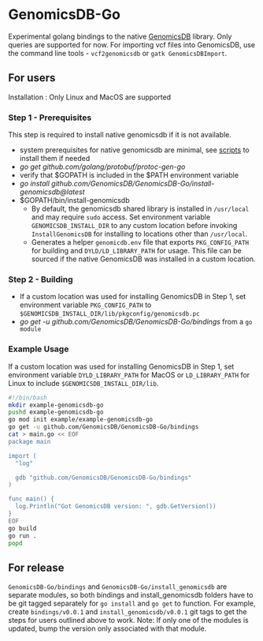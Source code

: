 # GenomicsDB-Go
Experimental golang bindings to the native [GenomicsDB](https://github.com/GenomicsDB/GenomicsDB) library. Only queries are supported for now. For importing vcf files into GenomicsDB, use the command line tools - `vcf2genomicsdb` or `gatk GenomicsDBImport`.

## For users
Installation : Only Linux and MacOS are supported
### Step 1 - Prerequisites
This step is required to install native genomicsdb if it is not available.
- system prerequisites for native genomicsdb are minimal, see [scripts](https://github.com/GenomicsDB/GenomicsDB/tree/master/scripts/prereqs/system) to install them if needed
- _go get github.com/golang/protobuf/protoc-gen-go_
- verify that $GOPATH is included in the $PATH environment variable
- _go install github.com/GenomicsDB/GenomicsDB-Go/install-genomicsdb@latest_
- $GOPATH/bin/install-genomicsdb
  - By default, the genomicsdb shared library is installed in `/usr/local` and may require `sudo` access. Set environment variable `GENOMICSDB_INSTALL_DIR` to any custom location before invoking `InstallGenomicsDB` for installing to locations other than `/usr/local`.
  - Generates a helper `genomicdb.env` file that exports `PKG_CONFIG_PATH` for building and `DYLD/LD_LIBRARY_PATH` for usage. This file can be sourced if the native GenomicsDB was installed in a custom location.
### Step 2 - Building
- If a custom location was used for installing GenomicsDB in Step 1, set environment variable `PKG_CONFIG_PATH` to `$GENOMICSDB_INSTALL_DIR/lib/pkgconfig/genomicsdb.pc`
- _go get -u github.com/GenomicsDB/GenomicsDB-Go/bindings_ from a `go module`
  
### Example Usage
If a custom location was used for installing GenomicsDB in Step 1, set environment variable `DYLD_LIBRARY_PATH` for MacOS or `LD_LIBRARY_PATH` for Linux to include `$GENOMICSDB_INSTALL_DIR/lib`.
  
```bash
#!/bin/bash
mkdir example-genomicsdb-go
pushd example-genomicsdb-go
go mod init example/example-genomicsdb-go
go get -u github.com/GenomicsDB/GenomicsDB-Go/bindings
cat > main.go << EOF
package main

import (
  "log"

  gdb "github.com/GenomicsDB/GenomicsDB-Go/bindings"
)

func main() {
  log.Println("Got GenomicsDB version: ", gdb.GetVersion())
}
EOF
go build
go run .
popd
```


  

## For release
`GenomicsDB-Go/bindings` and `GenomicsDB-Go/install_genomicsdb` are separate modules, so both bindings and install_genomicsdb folders have to be git tagged separately for `go install` and `go get` to function. For example, create `bindings/v0.0.1` and `install_genomicsdb/v0.0.1` git tags to get the steps for users outlined above to work. Note: If only one of the modules is updated, bump the version only associated with that module.

